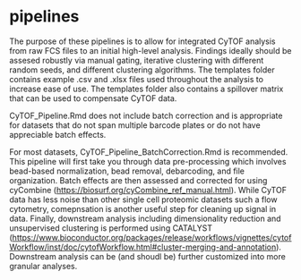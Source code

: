 # pipelines

 The purpose of these pipelines is to allow for integrated CyTOF analysis from raw FCS files to an initial high-level analysis. Findings ideally should be assesed robustly via manual gating, iterative clustering with different random seeds, and different clustering algorithms. The templates folder contains example .csv and .xlsx files used throughout the analysis to increase ease of use. The templates folder also contains a spillover matrix that can be used to compensate CyTOF data.

 CyTOF_Pipeline.Rmd does not include batch correction and is appropriate for datasets that do not span multiple barcode plates or do not have appreciable batch effects.

 For most datasets, CyTOF_Pipeline_BatchCorrection.Rmd is recommended. This pipeline will first take you through data pre-processing which involves bead-based normalization, bead removal, debarcoding, and file organization. Batch effects are then assessed and corrected for using cyCombine (https://biosurf.org/cyCombine_ref_manual.html). While CyTOF data has less noise than other single cell proteomic datasets such a flow cytometry, comepnsation is another useful step for cleaning up signal in data. Finally, downstream analysis including dimensionality reduction and unsupervised clustering is performed using CATALYST (https://www.bioconductor.org/packages/release/workflows/vignettes/cytofWorkflow/inst/doc/cytofWorkflow.html#cluster-merging-and-annotation). Downstream analysis can be (and shoudl be) further customized into more granular analyses.
